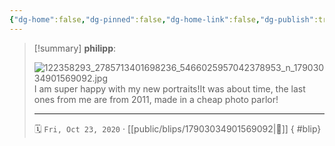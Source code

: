 ```yaml
---
{"dg-home":false,"dg-pinned":false,"dg-home-link":false,"dg-publish":true,"type":"blip","disabled rules":["yaml-title","yaml-title-alias","file-name-heading"],"title":"philipp on instagram @ 2020-10-23","created-date":"2020-10-23T17:00:00","updated-date":"2025-05-02T17:43:08","dg-path":"blips/17903034901569092.md","permalink":"/blips/17903034901569092/","dgPassFrontmatter":true,"created":"2020-10-23T17:00:00","updated":"2025-05-02T17:43:08"}
---
```


> [!summary] **philipp**:
>
> ![122358293_2785713401698236_5466025957042378953_n_17903034901569092.jpg](/img/user/attachments/122358293_2785713401698236_5466025957042378953_n_17903034901569092.jpg)
> I am super happy with my new portraits!It was about time, the last ones from me are from 2011, made in a cheap photo parlor!
> - - -
>
> 🗓️ `Fri, Oct 23, 2020` · [[public/blips/17903034901569092\|🔗]]
{ #blip}

